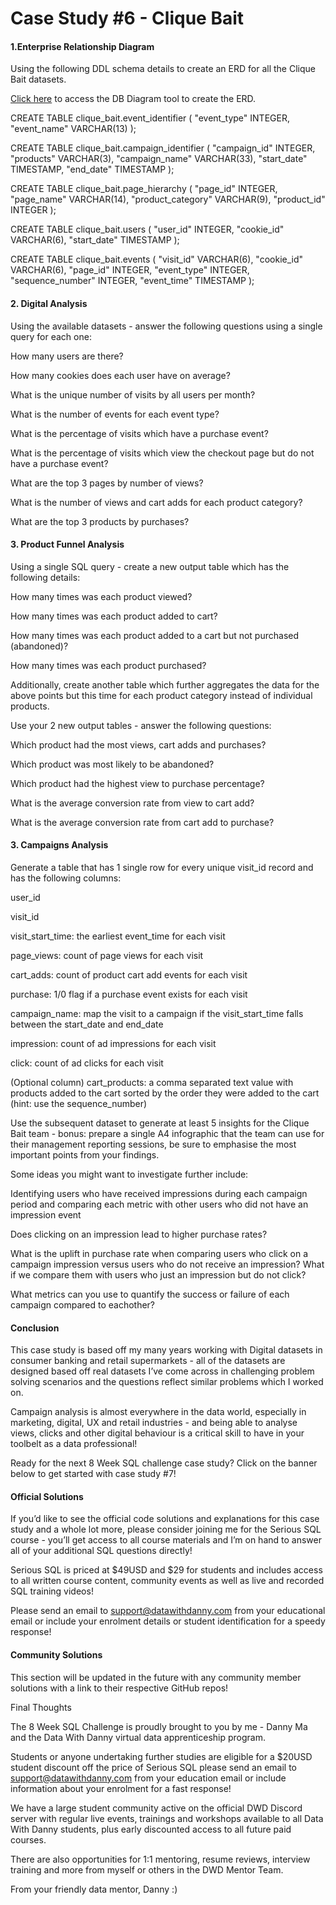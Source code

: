 
# Case Study #6 - Clique Bait

#### 1.Enterprise Relationship Diagram
Using the following DDL schema details to create an ERD for all the Clique Bait datasets.

[Click here](https://dbdiagram.io/home) to access the DB Diagram tool to create the ERD.

CREATE TABLE clique_bait.event_identifier (
  "event_type" INTEGER,
  "event_name" VARCHAR(13)
);

CREATE TABLE clique_bait.campaign_identifier (
  "campaign_id" INTEGER,
  "products" VARCHAR(3),
  "campaign_name" VARCHAR(33),
  "start_date" TIMESTAMP,
  "end_date" TIMESTAMP
);

CREATE TABLE clique_bait.page_hierarchy (
  "page_id" INTEGER,
  "page_name" VARCHAR(14),
  "product_category" VARCHAR(9),
  "product_id" INTEGER
);

CREATE TABLE clique_bait.users (
  "user_id" INTEGER,
  "cookie_id" VARCHAR(6),
  "start_date" TIMESTAMP
);

CREATE TABLE clique_bait.events (
  "visit_id" VARCHAR(6),
  "cookie_id" VARCHAR(6),
  "page_id" INTEGER,
  "event_type" INTEGER,
  "sequence_number" INTEGER,
  "event_time" TIMESTAMP
);

#### 2. Digital Analysis

Using the available datasets - answer the following questions using a single query for each one:


How many users are there?

How many cookies does each user have on average?

What is the unique number of visits by all users per month?

What is the number of events for each event type?

What is the percentage of visits which have a purchase event?

What is the percentage of visits which view the checkout page but do not have a purchase event?

What are the top 3 pages by number of views?

What is the number of views and cart adds for each product category?

What are the top 3 products by purchases?

#### 3. Product Funnel Analysis

Using a single SQL query - create a new output table which has the following details:

How many times was each product viewed?

How many times was each product added to cart?

How many times was each product added to a cart but not purchased (abandoned)?

How many times was each product purchased?

Additionally, create another table which further aggregates the data for the above points but this time for each product category instead of individual products.

Use your 2 new output tables - answer the following questions:

Which product had the most views, cart adds and purchases?

Which product was most likely to be abandoned?

Which product had the highest view to purchase percentage?

What is the average conversion rate from view to cart add?

What is the average conversion rate from cart add to purchase?

#### 3. Campaigns Analysis

Generate a table that has 1 single row for every unique visit_id record and has the following columns:

user_id

visit_id

visit_start_time: the earliest event_time for each visit

page_views: count of page views for each visit

cart_adds: count of product cart add events for each visit

purchase: 1/0 flag if a purchase event exists for each visit

campaign_name: map the visit to a campaign if the visit_start_time falls between the start_date and end_date

impression: count of ad impressions for each visit

click: count of ad clicks for each visit

(Optional column) cart_products: a comma separated text value with products added to the cart sorted by the order they were added to the cart (hint: use the sequence_number)

Use the subsequent dataset to generate at least 5 insights for the Clique Bait team - bonus: prepare a single A4 infographic that the team can use for their management reporting sessions, be sure to emphasise the most important points from your findings.

Some ideas you might want to investigate further include:

Identifying users who have received impressions during each campaign period and comparing each metric with other users who did not have an impression event

Does clicking on an impression lead to higher purchase rates?

What is the uplift in purchase rate when comparing users who click on a campaign impression versus users who do not receive an impression? What if we compare them with users who just an impression but do not click?

What metrics can you use to quantify the success or failure of each campaign compared to eachother?

#### Conclusion

This case study is based off my many years working with Digital datasets in consumer banking and retail supermarkets - all of the datasets are designed based off real datasets I’ve come across in challenging problem solving scenarios and the questions reflect similar problems which I worked on.


Campaign analysis is almost everywhere in the data world, especially in marketing, digital, UX and retail industries - and being able to analyse views, clicks and other digital behaviour is a critical skill to have in your toolbelt as a data professional!

Ready for the next 8 Week SQL challenge case study? Click on the banner below to get started with case study #7!



#### Official Solutions
If you’d like to see the official code solutions and explanations for this case study and a whole lot more, please consider joining me for the Serious SQL course - you’ll get access to all course materials and I’m on hand to answer all of your additional SQL questions directly!

Serious SQL is priced at $49USD and $29 for students and includes access to all written course content, community events as well as live and recorded SQL training videos!

Please send an email to support@datawithdanny.com from your educational email or include your enrolment details or student identification for a speedy response!

#### Community Solutions
This section will be updated in the future with any community member solutions with a link to their respective GitHub repos!

Final Thoughts

The 8 Week SQL Challenge is proudly brought to you by me - Danny Ma and the Data With Danny virtual data apprenticeship program.

Students or anyone undertaking further studies are eligible for a $20USD student discount off the price of Serious SQL please send an email to support@datawithdanny.com from your education email or include information about your enrolment for a fast response!

We have a large student community active on the official DWD Discord server with regular live events, trainings and workshops available to all Data With Danny students, plus early discounted access to all future paid courses.

There are also opportunities for 1:1 mentoring, resume reviews, interview training and more from myself or others in the DWD Mentor Team.

From your friendly data mentor, Danny :)

